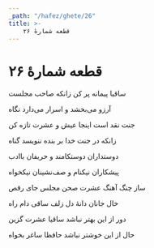```yaml
---
_path: "/hafez/ghete/26"
title: >-
    قطعه شمارهٔ ۲۶
---
```

# قطعه شمارهٔ ۲۶

<div class="b" id="bn1"><div class="m1"><p>ساقیا پیمانه پر کن زانکه صاحب مجلست</p></div>
<div class="m2"><p>آرزو می‌بخشد و اسرار می‌دارد نگاه</p></div></div>
<div class="b" id="bn2"><div class="m1"><p>جنت نقد است اینجا عیش و عشرت تازه کن</p></div>
<div class="m2"><p>زانکه در جنت خدا بر بنده ننویسد گناه</p></div></div>
<div class="b" id="bn3"><div class="m1"><p>دوستداران دوستکامند و حریفان باادب</p></div>
<div class="m2"><p>پیشکاران نیکنام و صف‌نشینان نیکخواه</p></div></div>
<div class="b" id="bn4"><div class="m1"><p>ساز چنگ آهنگ عشرت صحن مجلس جای رقص</p></div>
<div class="m2"><p>خال جانان دانهٔ دل زلف ساقی دام راه</p></div></div>
<div class="b" id="bn5"><div class="m1"><p>دور از این بهتر نباشد ساقیا عشرت گزین</p></div>
<div class="m2"><p>حال از این خوشتر نباشد حافظا ساغر بخواه</p></div></div>
